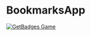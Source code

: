 # BookmarksApp
[![GetBadges Game](https://asdafers-bookmarksapp.getbadges.io/shield/company/asdafers-bookmarksapp)](https://asdafers-bookmarksapp.getbadges.io/?ref=shield-game)
